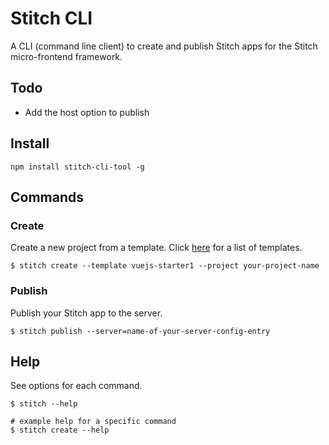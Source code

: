 # Stitch CLI

A CLI (command line client) to create and publish Stitch apps for the Stitch micro-frontend framework.

## Todo

- Add the host option to publish

## Install

```shell script
npm install stitch-cli-tool -g
```

## Commands

### Create
Create a new project from a template. Click [here](https://github.com/macmcclain/stitch-templates) for a list of templates.

```shell script
$ stitch create --template vuejs-starter1 --project your-project-name
```

### Publish
Publish your Stitch app to the server.

```shell script
$ stitch publish --server=name-of-your-server-config-entry
```

## Help
See options for each command.

```shell script
$ stitch --help

# example help for a specific command
$ stitch create --help
```
